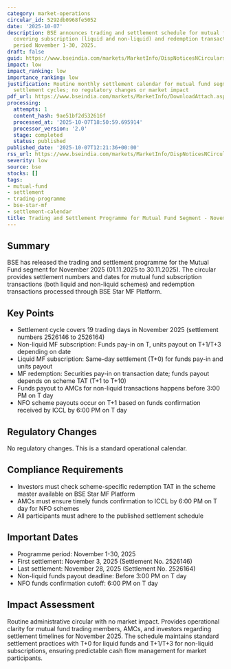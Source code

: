```yaml
---
category: market-operations
circular_id: 5292db0968fe5052
date: '2025-10-07'
description: BSE announces trading and settlement schedule for mutual fund segment
  covering subscription (liquid and non-liquid) and redemption transactions for the
  period November 1-30, 2025.
draft: false
guid: https://www.bseindia.com/markets/MarketInfo/DispNoticesNCirculars.aspx?Noticeid={72B53C9A-C048-4862-885E-899552D88112}&noticeno=20251007-31&dt=10/07/2025&icount=31&totcount=79&flag=0
impact: low
impact_ranking: low
importance_ranking: low
justification: Routine monthly settlement calendar for mutual fund segment with standard
  settlement cycles; no regulatory changes or market impact
pdf_url: https://www.bseindia.com/markets/MarketInfo/DownloadAttach.aspx?id=20251007-31&attachedId=
processing:
  attempts: 1
  content_hash: 9ae51bf2d532616f
  processed_at: '2025-10-07T18:50:59.695914'
  processor_version: '2.0'
  stage: completed
  status: published
published_date: '2025-10-07T12:21:36+00:00'
rss_url: https://www.bseindia.com/markets/MarketInfo/DispNoticesNCirculars.aspx?Noticeid={72B53C9A-C048-4862-885E-899552D88112}&noticeno=20251007-31&dt=10/07/2025&icount=31&totcount=79&flag=0
severity: low
source: bse
stocks: []
tags:
- mutual-fund
- settlement
- trading-programme
- bse-star-mf
- settlement-calendar
title: Trading and Settlement Programme for Mutual Fund Segment - November 2025
---
```


## Summary

BSE has released the trading and settlement programme for the Mutual Fund segment for November 2025 (01.11.2025 to 30.11.2025). The circular provides settlement numbers and dates for mutual fund subscription transactions (both liquid and non-liquid schemes) and redemption transactions processed through BSE Star MF Platform.

## Key Points

- Settlement cycle covers 19 trading days in November 2025 (settlement numbers 2526146 to 2526164)
- Non-liquid MF subscription: Funds pay-in on T, units payout on T+1/T+3 depending on date
- Liquid MF subscription: Same-day settlement (T+0) for funds pay-in and units payout
- MF redemption: Securities pay-in on transaction date; funds payout depends on scheme TAT (T+1 to T+10)
- Funds payout to AMCs for non-liquid transactions happens before 3:00 PM on T day
- NFO scheme payouts occur on T+1 based on funds confirmation received by ICCL by 6:00 PM on T day

## Regulatory Changes

No regulatory changes. This is a standard operational calendar.

## Compliance Requirements

- Investors must check scheme-specific redemption TAT in the scheme master available on BSE Star MF Platform
- AMCs must ensure timely funds confirmation to ICCL by 6:00 PM on T day for NFO schemes
- All participants must adhere to the published settlement schedule

## Important Dates

- Programme period: November 1-30, 2025
- First settlement: November 3, 2025 (Settlement No. 2526146)
- Last settlement: November 28, 2025 (Settlement No. 2526164)
- Non-liquid funds payout deadline: Before 3:00 PM on T day
- NFO funds confirmation cutoff: 6:00 PM on T day

## Impact Assessment

Routine administrative circular with no market impact. Provides operational clarity for mutual fund trading members, AMCs, and investors regarding settlement timelines for November 2025. The schedule maintains standard settlement practices with T+0 for liquid funds and T+1/T+3 for non-liquid subscriptions, ensuring predictable cash flow management for market participants.